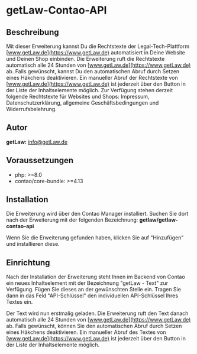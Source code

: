 # getLaw-Contao-API


## Beschreibung

Mit dieser Erweiterung kannst Du die Rechtstexte der Legal-Tech-Plattform [www.getLaw.de](https://www.getLaw.de) automatisiert in Deine Website und Deinen Shop einbinden.
Die Erweiterung ruft die Rechtstexte automatisch alle 24 Stunden von [www.getLaw.de](https://www.getLaw.de) ab. Falls gewünscht, kannst Du den automatischen Abruf durch Setzen eines Häkchens deaktivieren. Ein manueller Abruf der Rechtstexte von [www.getLaw.de](https://www.getLaw.de) ist jederzeit über den Button in der Liste der Inhaltselemente möglich.
Zur Verfügung stehen derzeit folgende Rechtstexte für Websites und Shops: Impressum, Datenschutzerklärung, allgemeine Geschäftsbedingungen und Widerrufsbelehrung.


## Autor

__getLaw:__ <info@getLaw.de>


## Voraussetzungen

- php: >=8.0
- contao/core-bundle: >=4.13


## Installation

Die Erweiterung wird über den Contao Manager installiert. Suchen Sie dort nach der Erweiterung mit der folgenden Bezeichnung: __getlaw/getlaw-contao-api__

Wenn Sie die Erweiterung gefunden haben, klicken Sie auf "Hinzufügen" und installieren diese.



## Einrichtung

Nach der Installation der Erweiterung steht Ihnen im Backend von Contao ein neues Inhaltselement mit der Bezeichnung "getLaw - Text" zur Verfügung. Fügen Sie dieses an der gewünschten Stelle ein. Tragen Sie dann in das Feld "API-Schlüssel" den individuellen API-Schlüssel Ihres Textes ein.

Der Text wird nun erstmalig geladen. Die Erweiterung ruft den Text danach automatisch alle 24 Stunden von [www.getLaw.de](https://www.getLaw.de) ab. Falls gewünscht, können Sie den automatischen Abruf durch Setzen eines Häkchens deaktivieren. Ein manueller Abruf des Textes von [www.getLaw.de](https://www.getLaw.de) ist jederzeit über den Button in der Liste der Inhaltselemente möglich.
